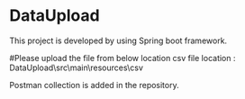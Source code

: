 # DataUpload
This project is developed by using Spring boot framework.

#Please upload the file from below location
csv file location : DataUpload\src\main\resources\csv

Postman collection is added in the repository.
